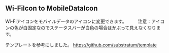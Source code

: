 ## Wi-FiIcon to MobileDataIcon
Wi-Fiアイコンをモバイルデータのアイコンに変更できます。
　　
注意：アイコンの色が白固定なのでステータスバーが白色の場合はかぶって見えなくなります。

テンプレートを参考にしました。
https://github.com/substratum/template